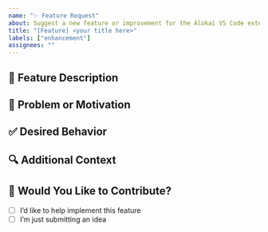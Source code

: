 ```yaml
---
name: "✨ Feature Request"
about: Suggest a new feature or improvement for the Alokai VS Code extension
title: "[Feature] <your title here>"
labels: ["enhancement"]
assignees: ""
---
```


## 🚀 Feature Description

<!-- A clear and concise description of what you'd like to see implemented. -->

## 🤔 Problem or Motivation

<!-- Describe the problem you're trying to solve or the workflow you want to improve. -->

## ✅ Desired Behavior

<!-- Describe how you'd expect the feature to work. If possible, include screenshots, mockups, or examples. -->

## 🔍 Additional Context

<!-- Add any other context, related issues, or links that might help us understand the request. -->

## 🙌 Would You Like to Contribute?

- [ ] I’d like to help implement this feature
- [ ] I’m just submitting an idea
